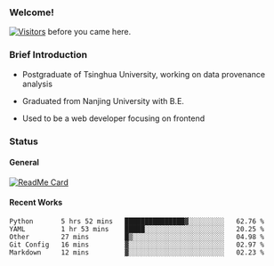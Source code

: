 ### Welcome!

[![Visitors](https://visitor-badge.laobi.icu/badge?page_id=HermitSun.HermitSun)]() before you came here.

### Brief Introduction

- Postgraduate of Tsinghua University, working on data provenance analysis

- Graduated from Nanjing University with B.E.

- Used to be a web developer focusing on frontend

### Status

#### General

[![ReadMe Card](https://github-readme-stats.hermitsun.vercel.app/api?username=HermitSun&count_private=true&show_icons=true)]()

#### Recent Works

<!--START_SECTION:waka-->
```text
Python       5 hrs 52 mins   ███████████████▓░░░░░░░░░   62.76 % 
YAML         1 hr 53 mins    █████░░░░░░░░░░░░░░░░░░░░   20.25 % 
Other        27 mins         █▒░░░░░░░░░░░░░░░░░░░░░░░   04.98 % 
Git Config   16 mins         ▓░░░░░░░░░░░░░░░░░░░░░░░░   02.97 % 
Markdown     12 mins         ▓░░░░░░░░░░░░░░░░░░░░░░░░   02.23 % 
```
<!--END_SECTION:waka-->
